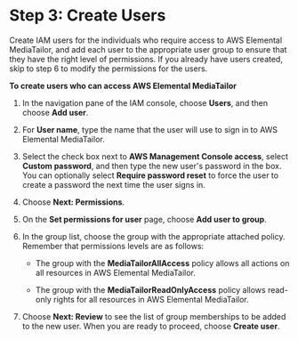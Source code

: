 # Step 3: Create Users<a name="setting-up-non-admin-users"></a>

Create IAM users for the individuals who require access to AWS Elemental MediaTailor, and add each user to the appropriate user group to ensure that they have the right level of permissions\. If you already have users created, skip to step 6 to modify the permissions for the users\.

**To create users who can access AWS Elemental MediaTailor**

1. In the navigation pane of the IAM console, choose **Users**, and then choose **Add user**\.

1. For **User name**, type the name that the user will use to sign in to AWS Elemental MediaTailor\.

1. Select the check box next to **AWS Management Console access**, select **Custom password**, and then type the new user's password in the box\. You can optionally select **Require password reset** to force the user to create a password the next time the user signs in\.

1. Choose **Next: Permissions**\.

1. On the **Set permissions for user** page, choose **Add user to group**\.

1. In the group list, choose the group with the appropriate attached policy\. Remember that permissions levels are as follows:

   + The group with the **MediaTailorAllAccess** policy allows all actions on all resources in AWS Elemental MediaTailor\.

   + The group with the **MediaTailorReadOnlyAccess** policy allows read\-only rights for all resources in AWS Elemental MediaTailor\.

1. Choose **Next: Review** to see the list of group memberships to be added to the new user\. When you are ready to proceed, choose **Create user**\.